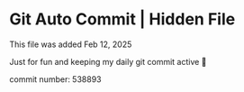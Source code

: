 # Git Auto Commit | Hidden File

This file was added Feb 12, 2025

Just for fun and keeping my daily git commit active 🤪

commit number: 538893

